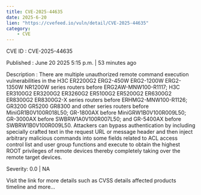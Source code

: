 ```yaml
---
title: CVE-2025-44635
date: 2025-6-20
lien: "https://cvefeed.io/vuln/detail/CVE-2025-44635"
category:
    - CVE
---
```


CVE ID : CVE-2025-44635

Published :  June 20
2025
5:15 p.m. | 53 minutes ago

Description : There are multiple unauthorized remote command execution vulnerabilities in the H3C ER2200G2
ERG2-450W
ERG2-1200W
ERG2-1350W
NR1200W series routers before ERG2AW-MNW100-R1117; H3C ER3100G2
ER3200G2
ER3260G2
ER5100G2
ER5200G2
ER6300G2
ER8300G2
ER8300G2-X series routers before ERHMG2-MNW100-R1126; GR3200
GR5200
GR8300 and other series routers before MiniGR1B0V100R018L50; GR-1800AX before MiniGRW1B0V100R009L50; GR-3000AX before SWBRW1A0V100R007L50; and GR-5400AX before SWBRW1B0V100R009L50. Attackers can bypass authentication by including specially crafted text in the request URL or message header
and then inject arbitrary malicious commands into some fields related to ACL access control list and user group functions and execute to obtain the highest ROOT privileges of remote devices
thereby completely taking over the remote target devices.

Severity: 0.0 | NA

Visit the link for more details
such as CVSS details
affected products
timeline
and more...
